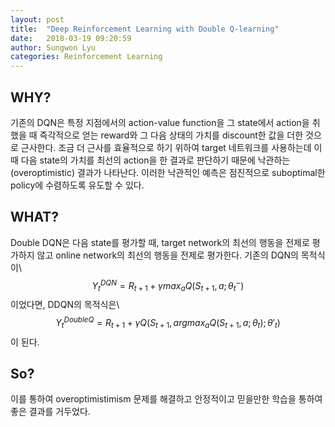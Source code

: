 ```yaml
---
layout: post
title:  "Deep Reinforcement Learning with Double Q-learning"
date:   2018-03-19 09:20:59
author: Sungwon Lyu
categories: Reinforcement Learning
---
```

## WHY? 
기존의 DQN은 특정 지점에서의 action-value function을 그 state에서 action을 취했을 때 즉각적으로 얻는 reward와 그 다음 상태의 가치를 discount한 값을 더한 것으로 근사한다. 조금 더 근사를 효율적으로 하기 위하여 target 네트워크를 사용하는데 이때 다음 state의 가치를 최선의 action을 한 결과로 판단하기 때문에 낙관하는(overoptimistic) 결과가 나타난다. 이러한 낙관적인 예측은 점진적으로 suboptimal한 policy에 수렴하도록 유도할 수 있다. 

## WHAT?
Double DQN은 다음 state를 평가할 때, target network의 최선의 행동을 전제로 평가하지 않고 online network의 최선의 행동을 전제로 평가한다. 기존의 DQN의 목적식이\\
$$Y_{t}^{DQN} = R_{t+1} + \gamma max_a Q(S_{t+1}, a; \theta_{t}^{-})$$이었다면, DDQN의 목적식은\\
$$Y_{t}^{DoubleQ} = R_{t+1} + \gamma Q(S_{t+1}, argmax_a Q(S_{t+1}, a; \theta_t); \theta'_{t})$$이 된다. 


## So?
이를 통하여 overoptimistimism 문제를 해결하고 안정적이고 믿을만한 학습을 통하여 좋은 결과를 거두었다. 